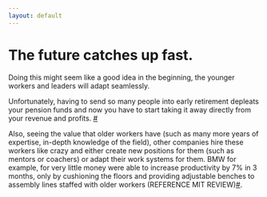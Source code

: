 ```yaml
---
layout: default
---
```


# The future catches up fast.

Doing this might seem like a good idea in the beginning, the younger workers and leaders will adapt seamlessly. 

Unfortunately, having to send so many people into early retirement depleats your pension funds and now you have to start taking it away directly from your revenue and profits. [#](https://sararodrig.github.io/workforce-future/references)

Also, seeing the value that older workers have (such as many more years of expertise, in-depth knowledge of the field), other companies hire these workers like crazy and either create new positions for them (such as mentors or coachers) or adapt their work systems for them. BMW for example, for very little money were able to increase productivity by 7% in 3 months, only by cushioning the floors and providing adjustable benches to assembly lines staffed with older workers (REFERENCE MIT REVIEW)[#](https://sararodrig.github.io/workforce-future/references). 
